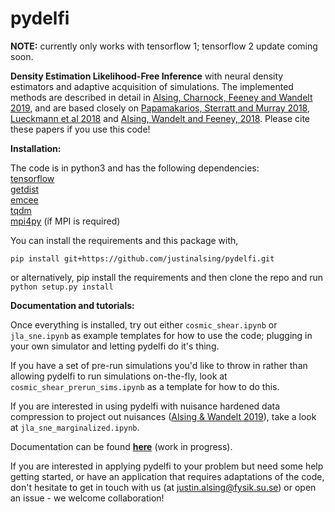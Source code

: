 # pydelfi

**NOTE:** currently only works with tensorflow 1; tensorflow 2 update coming soon.

**Density Estimation Likelihood-Free Inference** with neural density estimators and adaptive acquisition of simulations. The implemented methods are described in detail in [Alsing, Charnock, Feeney and Wandelt 2019](https://arxiv.org/abs/1903.00007), and are based closely on [Papamakarios, Sterratt and Murray 2018](https://arxiv.org/pdf/1805.07226.pdf), [Lueckmann et al 2018](https://arxiv.org/abs/1805.09294) and [Alsing, Wandelt and Feeney, 2018](https://academic.oup.com/mnras/article-abstract/477/3/2874/4956055?redirectedFrom=fulltext). Please cite these papers if you use this code!

**Installation:**

The code is in python3 and has the following dependencies:<br>
[tensorflow](https://www.tensorflow.org)<br>
[getdist](http://getdist.readthedocs.io/en/latest/)<br>
[emcee](http://dfm.io/emcee/current/)<br>
[tqdm](https://github.com/tqdm/tqdm)<br>
[mpi4py](https://mpi4py.readthedocs.io/en/stable/) (if MPI is required)<br>

You can install the requirements and this package with,
```
pip install git+https://github.com/justinalsing/pydelfi.git
```
or alternatively, pip install the requirements and then clone the repo and run `python setup.py install`

**Documentation and tutorials:** 

Once everything is installed, try out either `cosmic_shear.ipynb` or `jla_sne.ipynb` as example templates for how to use the code; plugging in your own simulator and letting pydelfi do it's thing. 

If you have a set of pre-run simulations you'd like to throw in rather than allowing pydelfi to run simulations on-the-fly, look at `cosmic_shear_prerun_sims.ipynb` as a template for how to do this.

If you are interested in using pydelfi with nuisance hardened data compression to project out nuisances ([Alsing & Wandelt 2019](https://arxiv.org/abs/1903.01473v1)), take a look at `jla_sne_marginalized.ipynb`.

Documentation can be found **[here](https://pydelfi.readthedocs.io/en/latest/)** (work in progress).

If you are interested in applying pydelfi to your problem but need some help getting started, or have an application that requires adaptations of the code, don't hesitate to get in touch with us (at justin.alsing@fysik.su.se) or open an issue - we welcome collaboration!
